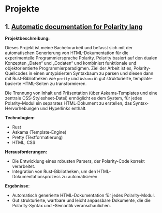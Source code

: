 # Projekte

## 1. [Automatic documentation for Polarity lang](https://github.com/Phil-Ebsworth/polarity)

**Projektbeschreibung:**

Dieses Projekt ist meine Bachelorarbeit und befasst sich mit der automatischen Generierung von HTML-Dokumentation für die experimentelle Programmiersprache Polarity. Polarity basiert auf den dualen Konzepten „Daten“ und „Codaten“ und kombiniert funktionale und objektorientierte Programmierparadigmen. Ziel der Arbeit ist es, Polarity-Quellcodes in einen untypisierten Syntaxbaum zu parsen und diesen dann mit Rust-Bibliotheken wie `pretty` und `Askama` in gut strukturierte, template-basierte HTML-Seiten zu transformieren.

Die Trennung von Inhalt und Präsentation (über Askama-Templates und eine zentrale CSS-Stylesheet-Datei) ermöglicht es dem System, für jedes Polarity-Modul ein separates HTML-Dokument zu erstellen, das Syntax-Hervorhebungen und Hyperlinks enthält.

**Technologien:**
- Rust
- Askama (Template-Engine)
- Pretty (Textformatierung)
- HTML, CSS

**Herausforderungen:**
- Die Entwicklung eines robusten Parsers, der Polarity-Code korrekt verarbeitet.
- Integration von Rust-Bibliotheken, um den HTML-Dokumentationsprozess zu automatisieren.

**Ergebnisse:**
- Automatisch generierte HTML-Dokumentation für jedes Polarity-Modul.
- Gut strukturierte, wartbare und leicht anpassbare Dokumente, die die Polarity-Syntax und -Semantik veranschaulichen.

